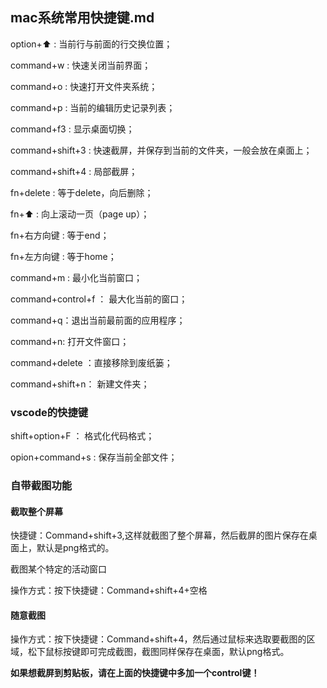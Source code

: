 ## mac系统常用快捷键.md

option+⬆️ : 当前行与前面的行交换位置；

command+w :  快速关闭当前界面；

command+o : 快速打开文件夹系统；

command+p : 当前的编辑历史记录列表；

command+f3 : 显示桌面切换；

command+shift+3 : 快速截屏，并保存到当前的文件夹，一般会放在桌面上；

command+shift+4 : 局部截屏；

fn+delete : 等于delete，向后删除；

fn+⬆️ : 向上滚动一页（page up）；

fn+右方向键 : 等于end；

fn+左方向键 : 等于home；

command+m : 最小化当前窗口；

command+control+f ： 最大化当前的窗口；

command+q：退出当前最前面的应用程序；

command+n: 打开文件窗口；

command+delete ：直接移除到废纸篓；

command+shift+n： 新建文件夹；





### vscode的快捷键

shift+option+F ： 格式化代码格式；

opion+command+s : 保存当前全部文件；



### 自带截图功能

#### 截取整个屏幕

快捷键：Command+shift+3,这样就截图了整个屏幕，然后截屏的图片保存在桌面上，默认是png格式的。

截图某个特定的活动窗口

操作方式：按下快捷键：Command+shift+4+空格

#### 随意截图

操作方式：按下快捷键：Command+shift+4，然后通过鼠标来选取要截图的区域，松下鼠标按键即可完成截图，截图同样保存在桌面，默认png格式。

**如果想截屏到剪贴板，请在上面的快捷键中多加一个control键！**
